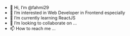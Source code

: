 - 👋 Hi, I’m @fahmi29
- 👀 I’m interested in Web Developer in Frontend especially
- 🌱 I’m currently learning ReactJS
- 💞️ I’m looking to collaborate on ...
- 📫 How to reach me ...

<!---
fahmi29/fahmi29 is a ✨ special ✨ repository because its `README.md` (this file) appears on your GitHub profile.
You can click the Preview link to take a look at your changes.
--->
